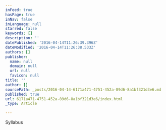 ```yaml
---
inFeed: true
hasPage: true
inNav: false
inLanguage: null
starred: false
keywords: []
description: ''
datePublished: '2016-04-14T11:26:39.396Z'
dateModified: '2016-04-14T11:26:38.533Z'
authors: []
publisher:
  name: null
  domain: null
  url: null
  favicon: null
title: ''
author: []
sourcePath: _posts/2016-04-14-6171a471-4751-452a-89d6-8a1bf321d3e6.md
published: true
url: 6171a471-4751-452a-89d6-8a1bf321d3e6/index.html
_type: Article

---
```

Syllabus